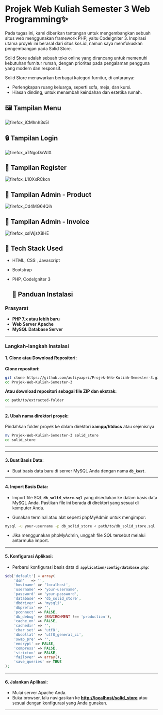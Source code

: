 # Projek Web Kuliah Semester 3 Web Programming✨
Pada tugas ini, kami diberikan tantangan untuk mengembangkan sebuah situs web menggunakan framework PHP, yaitu CodeIgniter 3. Inspirasi utama proyek ini berasal dari situs kos.id, namun saya memfokuskan pengembangan pada Solid Store.

Solid Store adalah sebuah toko online yang dirancang untuk memenuhi kebutuhan furnitur rumah, dengan prioritas pada pengalaman pengguna yang modern dan responsif.

Solid Store menawarkan berbagai kategori furnitur, di antaranya:

- Perlengkapan ruang keluarga, seperti sofa, meja, dan kursi.
- Hiasan dinding, untuk menambah keindahan dan estetika rumah.


## 🖼️ Tampilan Menu
![firefox_iCMhnh3s5l](https://github.com/user-attachments/assets/ee774384-c8e3-4cad-815b-21ca34ddae14)

## 🔒 Tampilan Login
![firefox_aTNgoDxWIX](https://github.com/user-attachments/assets/1f658d1a-5afb-4442-be7c-287d5428ca9b)

## 📝 Tampilan Register
![firefox_L1OXxRCkcn](https://github.com/user-attachments/assets/64e4acc8-851e-410f-821c-c51fe845136b)

## 🛒 Tampilan Admin - Product
![firefox_Cd4MG64Qih](https://github.com/user-attachments/assets/edc5e192-20f2-4604-aeef-dade8c842583)

## 📜 Tampilan Admin - Invoice
![firefox_xslWjsX8HE](https://github.com/user-attachments/assets/9fbf6a35-5798-4e58-bed9-c246cbe5e44b)


## 🚀 Tech Stack Used
- HTML, CSS , Javascript
- Bootstrap
- PHP, CodeIgniter 3

  ## 🔧 Panduan Instalasi

### Prasyarat

- **PHP 7.x atau lebih baru**
- **Web Server Apache**
- **MySQL Database Server**

---

### Langkah-langkah Instalasi

#### 1. Clone atau Download Repositori:

**Clone repositori:**

```bash
git clone https://github.com/auliyaapri/Projek-Web-Kuliah-Semester-3.git
cd Projek-Web-Kuliah-Semester-3
```

**Atau download repositori sebagai file ZIP dan ekstrak:**

```bash
cd path/to/extracted-folder
```

---

#### 2. Ubah nama direktori proyek:

Pindahkan folder proyek ke dalam direktori **xampp/htdocs** atau sejenisnya:

```bash
mv Projek-Web-Kuliah-Semester-3 solid_store
cd solid_store
```

---


---

#### 3. Buat Basis Data:

- Buat basis data baru di server MySQL Anda dengan nama **`db_kost`**.

---

#### 4. Import Basis Data:

- Import file SQL **`db_solid_store.sql`** yang disediakan ke dalam basis data MySQL Anda. Pastikan file ini berada di direktori yang sesuai di komputer Anda.

- Gunakan terminal atau alat seperti phpMyAdmin untuk mengimpor:

```bash
mysql -u your-username -p db_solid_store < path/to/db_solid_store.sql
```

- Jika menggunakan phpMyAdmin, unggah file SQL tersebut melalui antarmuka import.

---

#### 5. Konfigurasi Aplikasi:

- Perbarui konfigurasi basis data di **`application/config/database.php`**:

```php
$db['default'] = array(
    'dsn'   => '',
    'hostname' => 'localhost',
    'username' => 'your-username',
    'password' => 'your-password',
    'database' => 'db_solid_store',
    'dbdriver' => 'mysqli',
    'dbprefix' => '',
    'pconnect' => FALSE,
    'db_debug' => (ENVIRONMENT !== 'production'),
    'cache_on' => FALSE,
    'cachedir' => '',
    'char_set' => 'utf8',
    'dbcollat' => 'utf8_general_ci',
    'swap_pre' => '',
    'encrypt' => FALSE,
    'compress' => FALSE,
    'stricton' => FALSE,
    'failover' => array(),
    'save_queries' => TRUE
);
```

---

#### 6. Jalankan Aplikasi:

- Mulai server Apache Anda.
- Buka browser, lalu navigasikan ke **[http://localhost/solid_store](http://localhost/solid_store)** atau sesuai dengan konfigurasi yang Anda gunakan.

---



